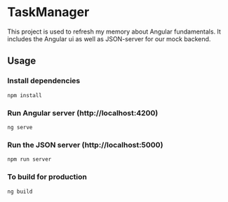 # TaskManager

This project is used to refresh my memory about Angular fundamentals. It includes the Angular ui as well as JSON-server for our mock backend.

## Usage

### Install dependencies

```
npm install
```

### Run Angular server (http://localhost:4200)

```
ng serve
```

### Run the JSON server (http://localhost:5000)

```
npm run server
```

### To build for production

```
ng build
```
